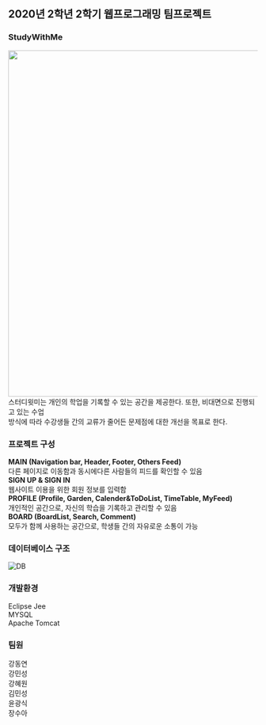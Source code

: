 ## 2020년 2학년 2학기 웹프로그래밍 팀프로젝트
### StudyWithMe
<img src="https://user-images.githubusercontent.com/70890638/101183027-41ae5000-3692-11eb-8bd8-01e4bb61d76e.png"  width="700">
스터디윗미는 개인의 학업을 기록할 수 있는 공간을 제공한다. 또한, 비대면으로 진행되고 있는 수업<br> 
방식에 따라 수강생들 간의 교류가 줄어든 문제점에 대한 개선을 목표로 한다.

### 프로젝트 구성
**MAIN (Navigation bar, Header, Footer, Others Feed)<br>**
다른 페이지로 이동함과 동시에다른 사람들의 피드를 확인할 수 있음<br>
**SIGN UP & SIGN IN**<br>
웹사이트 이용을 위한 회원 정보를 입력함 <br>
**PROFILE (Profile, Garden, Calender&ToDoList, TimeTable, MyFeed)**<br>
개인적인 공간으로, 자신의 학습을 기록하고 관리할 수 있음 <br>
**BOARD (BoardList, Search, Comment)**<br>
모두가 함께 사용하는 공간으로, 학생들 간의 자유로운 소통이 가능 <br>

### 데이터베이스 구조
![DB](https://user-images.githubusercontent.com/70890638/101184802-7ae7bf80-3694-11eb-9eba-cd79e8ea9074.png)

### 개발환경
Eclipse Jee<br>
MYSQL<br>
Apache Tomcat<br>

### 팀원
강동연<br>강민성<br>강혜원<br>김민성<br>윤광식<br>장수아



